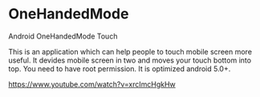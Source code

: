 # OneHandedMode

Android OneHandedMode Touch

This is an application which can help people to touch mobile screen more useful.
It devides mobile screen in two and moves your touch bottom into top. 
You need to have root permission. It is optimized android 5.0+.

https://www.youtube.com/watch?v=xrcImcHgkHw
